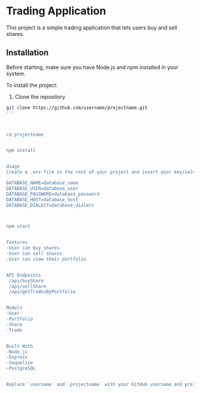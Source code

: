 # Trading Application

This project is a simple trading application that lets users buy and sell shares. 

## Installation

Before starting, make sure you have Node.js and npm installed in your system.

To install the project:

1. Clone the repository
```bash
git clone https://github.com/username/projectname.git
'''



cd projectname


npm install


Usage
Create a .env file in the root of your project and insert your key/value pairs in the following format of KEY=VALUE:

DATABASE_NAME=database_name
DATABASE_USER=database_user
DATABASE_PASSWORD=database_password
DATABASE_HOST=database_host
DATABASE_DIALECT=database_dialect



npm start


Features
-User can buy shares
-User can sell shares
-User can view their portfolio


API Endpoints
 /api/buyShare
 /api/sellShare
 /api/getTradesByPortfolio


Models
-User
-Portfolio
-Share
-Trade


Built With
-Node.js
-Express
-Sequelize
-PostgreSQL


Replace `username` and `projectname` with your GitHub username and project name respectively. Modify the contents according to your project's specifications and details.
